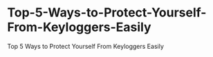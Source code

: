 # Top-5-Ways-to-Protect-Yourself-From-Keyloggers-Easily
Top 5 Ways to Protect Yourself From Keyloggers Easily

